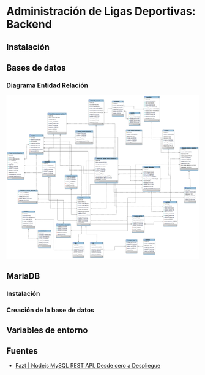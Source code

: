 # Administración de Ligas Deportivas: Backend

## Instalación

## Bases de datos

### Diagrama Entidad Relación

![Diagrama Entidad Relación](diagrams/diagrama-entidad-relacion-final_21-NOV-2022.png)

## MariaDB

### Instalación

### Creación de la base de datos

## Variables de entorno

## Fuentes

- [Fazt | Nodejs MySQL REST API, Desde cero a Despliegue](https://www.youtube.com/watch?v=3dSkc-DIM74&t=2413s)
